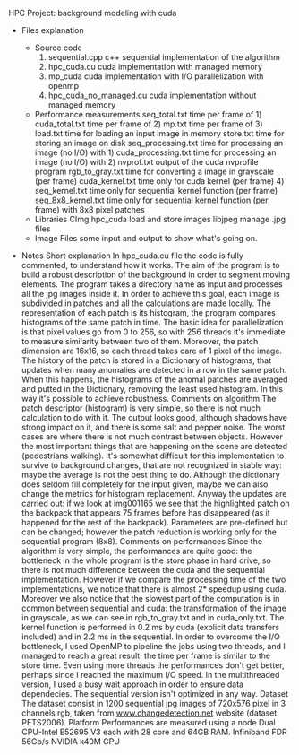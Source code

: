 HPC Project: background modeling with cuda


- Files explanation
    - Source code
        1) sequential.cpp         c++ sequential implementation of the algorithm
        2) hpc_cuda.cu            cuda implementation with managed memory
        3) mp_cuda                cuda implementation with I/O parallelization with openmp
        4) hpc_cuda_no_managed.cu cuda implementation without managed memory
    - Performance measurements
        seq_total.txt        time per frame of 1)
        cuda_total.txt       time per frame of 2)
        mp.txt               time per frame of 3)
        load.txt             time for loading an input image in memory
        store.txt            time for storing an image on disk
        seq_processing.txt   time for processing an image (no I/O) with 1)
        cuda_processing.txt  time for processing an image (no I/O) with 2)
        nvprof.txt           output of the cuda nvprofile program
        rgb_to_gray.txt      time for converting a image in grayscale (per frame)
        cuda_kernel.txt      time only for cuda kernel (per frame) 4)
        seq_kernel.txt       time only for sequential kernel function (per frame)
        seq_8x8_kernel.txt   time only for sequential kernel function (per frame) with 8x8 pixel patches
    - Libraries
        CImg.hpc_cuda             load and store images
        libjpeg                   manage .jpg files
    - Image Files
        some input and output to show what's going on.
        
- Notes
    Short explanation
        In hpc_cuda.cu file the code is fully commented, to understand how it works.
        The aim of the program is to build a robust description of the background in order to segment
        moving elements. The program takes a directory name as input and processes all the jpg images inside it.
        In order to achieve this goal, each image is subdivided in patches and all the calculations are made locally.
        The representation of each patch is its histogram, the program compares histograms of the same patch in time.
        The basic idea for parallelization is that pixel values go from 0 to 256, so with 256 threads it's immediate
        to measure similarity between two of them. Moreover, the patch dimension are 16x16, so each thread takes
        care of 1 pixel of the image.
        The history of the patch is stored in a Dictionary of histograms, that updates when many anomalies are
        detected in a row in the same patch. When this happens, the histograms of the anomal patches are averaged
        and putted in the Dictionary, removing the least used histogram. In this way it's possible to achieve
        robustness.
    Comments on algorithm
        The patch descriptor (histogram) is very simple, so there is not much calculation to do with it.
        The output looks good, although shadows have strong impact on it, and there is some salt and pepper noise.
        The worst cases are where there is not much contrast between objects. However the most important things
        that are happening on the scene are detected (pedestrians walking). It's somewhat difficult for this implementation
        to survive to background changes, that are not recognized in stable way: maybe the average is not the best thing to do.
        Although the dictionary does seldom fill completely for the input given, maybe we can also change the
        metrics for histogram replacement. Anyway the updates are carried out: if we look at img001165 we see that
        the highlighted patch on the backpack that appears 75 frames before has disappeared (as it happened for the
        rest of the backpack).
        Parameters are pre-defined but can be changed; however the patch reduction is working only for the sequential
        program (8x8).
    Comments on performances
        Since the algorithm is very simple, the performances are quite good: the bottleneck in the whole program
        is the store phase in hard drive, so there is not much difference between the cuda and the sequential implementation.
        However if we compare the processing time of the two implementations, we notice that there is almost 2* speedup using cuda.
        Moreover we also notice that the slowest part of the computation is in common between sequential and cuda:
        the transformation of the image in grayscale, as we can see in rgb_to_gray.txt and in cuda_only.txt.
        The kernel function is performed in 0.2 ms by cuda (explicit data transfers included) and in 2.2 ms in the sequential.
        In order to overcome the I/O bottleneck, I used OpenMP to pipeline the jobs using two threads, and I managed to
        reach a great result: the time per frame is similar to the store time. Even using more threads the performances
        don't get better, perhaps since I reached the maximum I/O speed.
        In the multithreaded version, I used a busy wait approach in order to ensure data dependecies.
        The sequential version isn't optimized in any way.
    Dataset
        The dataset consist in 1200 sequential jpg images of 720x576 pixel in 3 channels rgb, taken from
        www.changedetection.net website (dataset PETS2006).
    Platform
        Performances are measured using a node Dual CPU-Intel E52695 V3 each with 28 core and 64GB RAM.
        Infiniband FDR 56Gb/s
        NVIDIA k40M GPU

